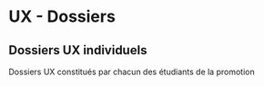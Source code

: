 # UX - Dossiers

## Dossiers UX individuels 

Dossiers UX constitués par chacun des étudiants de la promotion

